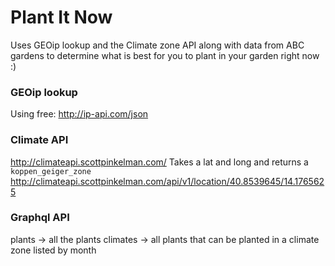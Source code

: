 # Plant It Now

Uses GEOip lookup and the Climate zone API along with data from ABC gardens to determine what is best for you to plant in your garden right now :)

### GEOip lookup

Using free: http://ip-api.com/json

### Climate API

http://climateapi.scottpinkelman.com/
Takes a lat and long and returns a `koppen_geiger_zone`
http://climateapi.scottpinkelman.com/api/v1/location/40.8539645/14.1765625


### Graphql API

plants -> all the plants
climates -> all plants that can be planted in a climate zone listed by month

